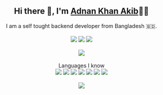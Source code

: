 <h2 align="center">Hi there 👋, I'm <a href="https://github.com/adnankhanakib/">Adnan Khan Akib</a>👨‍💻</h2>
<p align="center">  
  I am a self tought backend developer from Bangladesh 🇧🇩.<br><br>
   <a href="https://facebook.com/akibkhan007"><img src="https://img.shields.io/badge/Facebook-1877F2?style=for-the-badge&logo=facebook&logoColor=white"></a>
  <a href="https://instagram.com/adnankhanaki"><img src="https://img.shields.io/badge/Instagram-E4405F?style=for-the-badge&logo=instagram&logoColor=white"></a>
  <a href="https://www.hackerrank.com/adnankhanakib"><img src="https://img.shields.io/badge/-Hackerrank-2EC866?style=for-the-badge&logo=HackerRank&logoColor=white"></a>
  <br><br>
  <a href="https://github.com/adnankhanakib/"><img src="https://github-readme-stats.vercel.app/api?username=adnankhanakib&show_icons=true&count_private=true&theme=dark"></a>
  <br><br>
  Languages I know<br>
  <a href="#"><img src="https://img.shields.io/badge/HTML5-E34F26?style=for-the-badge&logo=html5&logoColor=white"></a>
  <a href="#"><img src="https://img.shields.io/badge/CSS3-1572B6?style=for-the-badge&logo=css3&logoColor=white"></a>
  <a href="#"><img src="https://img.shields.io/badge/C-00599C?style=for-the-badge&logo=c&logoColor=white"></a>
  <a href="#"><img src="https://img.shields.io/badge/PHP-777BB4?style=for-the-badge&logo=php&logoColor=whiten"></a>
  <a href="#"><img src="https://img.shields.io/badge/json-5E5C5C?style=for-the-badge&logo=json&logoColor=white"></a>
  <a href="#"><img src="https://img.shields.io/badge/Node.JS-68a603?style=for-the-badge&logo=node.js&logoColor=white"></a>
  <a href="#"><img src="https://img.shields.io/badge/Python-FFD43B?style=for-the-badge&logo=python&logoColor=darkgreen"></a>
  <br><br>
  <img src="https://visitor-badge.glitch.me/badge?page_id=adnankhanakib">
</p>

<!-- <details>
  <summary>🙋🏼‍♂️ About me</summary>
  <p>
  <h2>📑Education</h2>
    <ul>
      <li>
          🎓 Secondary School Certificate (SSC - 10th grade)<br>
          🏫 Institute: Motijheel Model School & College<br>
          🗓️ Session: 2020
      </li><br>
      <li>
          🎓 Higher Secondary Certificate (HSC - 12th grade)<br>
          🏫 Institute: Ideal College, Dhanmondi<br>
          🗓️ Session: 2020-2021
      </li>
    </ul>
  <h2>💻Experience</h2>
  I started learning programming when I was in 5th grade.<br><br>
    <ul>
      <li>
          🏫 Backend Developer<br>
          🗓️ 2020-Present
          📍 GOTMYHOST<br>
      </li><br>
      <li>
          🏫 Software Engineer<br>
          🗓️ 2017-2018
          📍 InFusion Technologies, Dhaka<br>
      </li>
    </ul>
  </p>
</details> -->

<!--   [![Facebook](https://img.shields.io/badge/Facebook-1877F2?style=for-the-badge&logo=facebook&logoColor=white)](https://facebook.com/akibkhan007)
  [![Instagram](https://img.shields.io/badge/Instagram-E4405F?style=for-the-badge&logo=instagram&logoColor=white)](https://instagram.com/adnankhanakib)
  [![Hackerrank](https://img.shields.io/badge/-Hackerrank-2EC866?style=for-the-badge&logo=HackerRank&logoColor=white)](https://www.hackerrank.com/adnankhanakib) -->
